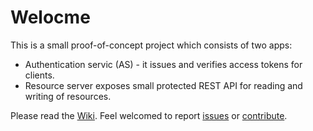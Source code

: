 # Welocme

This is a small proof-of-concept project which consists of two apps:

- Authentication servic (AS) - it issues and verifies access tokens for clients.
- Resource server exposes small protected REST API for reading and writing of resources.

Please read the [Wiki](https://github.com/luchob/oauth2-passwordgrant-example/wiki).
Feel welcomed to report [issues](https://github.com/luchob/oauth2-passwordgrant-example/issues) or [contribute](https://github.com/luchob/oauth2-passwordgrant-example/issues).
